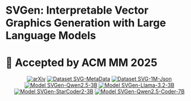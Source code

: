 # SVGen: Interpretable Vector Graphics Generation with Large Language Models
# 🎉 Accepted by ACM MM 2025
<div align="center" style="line-height: 1.2;">


[![arXiv](https://img.shields.io/badge/arXiv-2508.09168-B31B1B?style=for-the-badge&logo=arxiv&logoColor=white)](http://arxiv.org/abs/2508.09168)
[![Dataset SVG-MetaData](https://img.shields.io/badge/Dataset-SVG--MetaData-informational?style=for-the-badge&logo=huggingface&logoColor=white)](https://huggingface.co/datasets/gitcat-404/SVG-MetaData)
[![Dataset SVG-1M-Json](https://img.shields.io/badge/Dataset-SVG--1M--Json-informational?style=for-the-badge&logo=huggingface&logoColor=white)](https://huggingface.co/datasets/gitcat-404/SVG-1M-Json)
[![Model SVGen-Qwen2.5-3B](https://img.shields.io/badge/Model-SVGen--Qwen2.5--3B-FFA500?style=for-the-badge&logo=huggingface&logoColor=white)](https://huggingface.co/gitcat-404/SVGen-Qwen2.5-3B-Instruct)
[![Model SVGen-Llama-3.2-3B](https://img.shields.io/badge/Model-SVGen--Llama--3.2--3B-FFA500?style=for-the-badge&logo=huggingface&logoColor=white)](https://huggingface.co/gitcat-404/SVGen-Llama-3.2-3B-Instruct)
[![Model SVGen-StarCoder2-3B](https://img.shields.io/badge/Model-SVGen--StarCoder2--3B-FFA500?style=for-the-badge&logo=huggingface&logoColor=white)](https://huggingface.co/gitcat-404/SVGen-StarCoder2-3B)
[![Model SVGen-Qwen2.5-Coder-7B](https://img.shields.io/badge/Model-SVGen--Qwen2.5--Coder--7B-FFA500?style=for-the-badge&logo=huggingface&logoColor=white)](https://huggingface.co/gitcat-404/SVGen-Qwen2.5-Coder-7B-Instruct)
</div>
